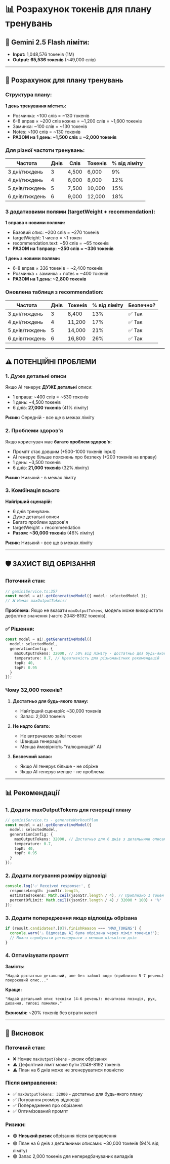 # 📊 Розрахунок токенів для плану тренувань

## 🎯 Gemini 2.5 Flash ліміти:
- **Input:** 1,048,576 токенів (1M)
- **Output:** **65,536 токенів** (~49,000 слів)

---

## 📝 Розрахунок для плану тренувань

### Структура плану:

**1 день тренування містить:**
- Розминка: ~100 слів = ~130 токенів
- 6-8 вправ × ~200 слів кожна = ~1,200 слів = ~1,600 токенів
- Заминка: ~100 слів = ~130 токенів
- Notes: ~100 слів = ~130 токенів
- **РАЗОМ на 1 день: ~1,500 слів = ~2,000 токенів**

### Для різної частоти тренувань:

| Частота | Днів | Слів | Токенів | % від ліміту |
|---------|------|------|---------|--------------|
| 3 дні/тиждень | 3 | 4,500 | 6,000 | 9% |
| 4 дні/тиждень | 4 | 6,000 | 8,000 | 12% |
| 5 днів/тиждень | 5 | 7,500 | 10,000 | 15% |
| 6 днів/тиждень | 6 | 9,000 | 12,000 | 18% |

### З додатковими полями (targetWeight + recommendation):

**1 вправа з новими полями:**
- Базовий опис: ~200 слів = ~270 токенів
- targetWeight: 1 число = ~1 токен
- recommendation.text: ~50 слів = ~65 токенів
- **РАЗОМ на 1 вправу: ~250 слів = ~336 токенів**

**1 день з новими полями:**
- 6-8 вправ × 336 токенів = ~2,400 токенів
- Розминка + заминка + notes = ~400 токенів
- **РАЗОМ на 1 день: ~2,800 токенів**

### Оновлена таблиця з recommendation:

| Частота | Днів | Токенів | % від ліміту | Безпечно? |
|---------|------|---------|--------------|-----------|
| 3 дні/тиждень | 3 | 8,400 | 13% | ✅ Так |
| 4 дні/тиждень | 4 | 11,200 | 17% | ✅ Так |
| 5 днів/тиждень | 5 | 14,000 | 21% | ✅ Так |
| 6 днів/тиждень | 6 | 16,800 | 26% | ✅ Так |

---

## ⚠️ ПОТЕНЦІЙНІ ПРОБЛЕМИ

### 1. Дуже детальні описи

Якщо AI генерує **ДУЖЕ детальні** описи:
- 1 вправа: ~400 слів = ~530 токенів
- 1 день: ~4,500 токенів
- 6 днів: **27,000 токенів** (41% ліміту)

**Ризик:** Середній - все ще в межах ліміту

### 2. Проблеми здоров'я

Якщо користувач має **багато проблем здоров'я**:
- Промпт стає довшим (+500-1000 токенів input)
- AI генерує більше пояснень про безпеку (+200 токенів на вправу)
- 1 день: ~3,500 токенів
- 6 днів: **21,000 токенів** (32% ліміту)

**Ризик:** Низький - в межах ліміту

### 3. Комбінація всього

**Найгірший сценарій:**
- 6 днів тренувань
- Дуже детальні описи
- Багато проблем здоров'я
- targetWeight + recommendation
- **Разом: ~30,000 токенів** (46% ліміту)

**Ризик:** Низький - все ще в межах ліміту

---

## 🛡️ ЗАХИСТ ВІД ОБРІЗАННЯ

### Поточний стан:

```typescript
// geminiService.ts:257
const model = ai!.getGenerativeModel({ model: selectedModel });
// ❌ Немає maxOutputTokens!
```

**Проблема:** Якщо не вказати `maxOutputTokens`, модель може використати дефолтне значення (часто 2048-8192 токенів).

### ✅ Рішення:

```typescript
const model = ai!.getGenerativeModel({ 
  model: selectedModel,
  generationConfig: {
    maxOutputTokens: 32000, // 50% від ліміту - достатньо для будь-якого плану
    temperature: 0.7, // Креативність для різноманітних рекомендацій
    topK: 40,
    topP: 0.95
  }
});
```

### Чому 32,000 токенів?

1. **Достатньо для будь-якого плану:**
   - Найгірший сценарій: ~30,000 токенів
   - Запас: 2,000 токенів

2. **Не надто багато:**
   - Не витрачаємо зайві токени
   - Швидша генерація
   - Менша ймовірність "галюцинацій" AI

3. **Безпечний запас:**
   - Якщо AI генерує більше - не обріже
   - Якщо AI генерує менше - не проблема

---

## 📊 Рекомендації

### 1. Додати maxOutputTokens для генерації плану

```typescript
// geminiService.ts - generateWorkoutPlan
const model = ai!.getGenerativeModel({ 
  model: selectedModel,
  generationConfig: {
    maxOutputTokens: 32000, // Достатньо для 6 днів з детальними описами
    temperature: 0.7,
    topK: 40,
    topP: 0.95
  }
});
```

### 2. Додати логування розміру відповіді

```typescript
console.log('✅ Received response:', {
  responseLength: jsonStr.length,
  estimatedTokens: Math.ceil(jsonStr.length / 4), // Приблизно 1 токен = 4 символи
  percentOfLimit: Math.ceil((jsonStr.length / 4) / 32000 * 100) + '%'
});
```

### 3. Додати попередження якщо відповідь обрізана

```typescript
if (result.candidates?.[0]?.finishReason === 'MAX_TOKENS') {
  console.warn('⚠️ Відповідь AI була обрізана через ліміт токенів!');
  // Можна спробувати регенерувати з меншою кількістю днів
}
```

### 4. Оптимізувати промпт

**Замість:**
```
"Надай достатньо детальний, але без зайвої води (приблизно 5-7 речень) покроковий опис..."
```

**Краще:**
```
"Надай детальний опис техніки (4-6 речень): початкова позиція, рух, дихання, типові помилки."
```

**Економія:** ~20% токенів без втрати якості

---

## 🎯 Висновок

### Поточний стан:
- ❌ Немає `maxOutputTokens` - ризик обрізання
- ⚠️ Дефолтний ліміт може бути 2048-8192 токенів
- ⚠️ План на 6 днів може не згенеруватися повністю

### Після виправлення:
- ✅ `maxOutputTokens: 32000` - достатньо для будь-якого плану
- ✅ Логування розміру відповіді
- ✅ Попередження про обрізання
- ✅ Оптимізований промпт

### Ризики:
- 🟢 **Низький ризик** обрізання після виправлення
- 🟢 План на 6 днів з детальними описами: ~30,000 токенів (94% від ліміту)
- 🟢 Запас 2,000 токенів для непередбачуваних випадків
